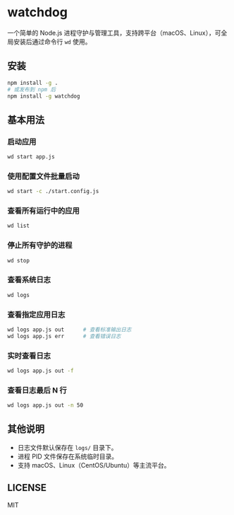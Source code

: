 # watchdog

一个简单的 Node.js 进程守护与管理工具，支持跨平台（macOS、Linux），可全局安装后通过命令行 `wd` 使用。

## 安装

```bash
npm install -g .
# 或发布到 npm 后
npm install -g watchdog
```

## 基本用法

### 启动应用

```bash
wd start app.js
```

### 使用配置文件批量启动

```bash
wd start -c ./start.config.js
```

### 查看所有运行中的应用

```bash
wd list
```

### 停止所有守护的进程

```bash
wd stop
```

### 查看系统日志

```bash
wd logs
```

### 查看指定应用日志

```bash
wd logs app.js out      # 查看标准输出日志
wd logs app.js err      # 查看错误日志
```

### 实时查看日志

```bash
wd logs app.js out -f
```

### 查看日志最后 N 行

```bash
wd logs app.js out -n 50
```

## 其他说明

- 日志文件默认保存在 `logs/` 目录下。
- 进程 PID 文件保存在系统临时目录。
- 支持 macOS、Linux（CentOS/Ubuntu）等主流平台。

## LICENSE

MIT